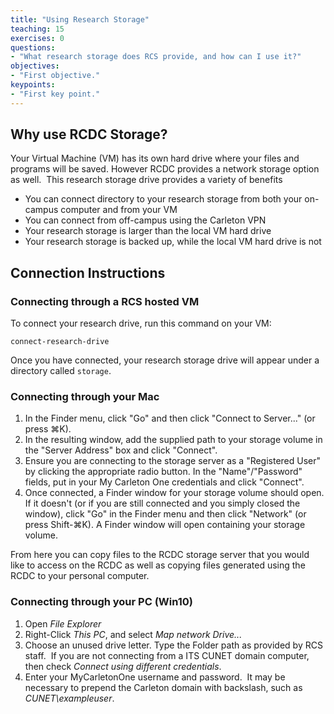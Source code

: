 ```yaml
---
title: "Using Research Storage"
teaching: 15
exercises: 0
questions:
- "What research storage does RCS provide, and how can I use it?"
objectives:
- "First objective."
keypoints:
- "First key point."
---
```

## Why use RCDC Storage?
Your Virtual Machine (VM) has its own hard drive where your files and programs will be saved. However RCDC provides a network storage option as well.  This research storage drive provides a variety of benefits

-   You can connect directory to your research storage from both your on-campus computer and from your VM
-   You can connect from off-campus using the Carleton VPN
-   Your research storage is larger than the local VM hard drive
-   Your research storage is backed up, while the local VM hard drive is not

## Connection Instructions

### Connecting through a RCS hosted VM

To connect your research drive, run this command on your VM:

~~~
connect-research-drive
~~~

Once you have connected, your research storage drive will appear under a directory called `storage`.

### Connecting through your Mac

1.   In the Finder menu, click "Go" and then click "Connect to Server..." (or press ⌘K).
2.   In the resulting window, add the supplied path to your storage volume in the "Server Address" box and click "Connect".
3.   Ensure you are connecting to the storage server as a "Registered User" by clicking the appropriate radio button. In the "Name"/"Password" fields, put in your My Carleton One credentials and click "Connect".
4.   Once connected, a Finder window for your storage volume should open. If it doesn't (or if you are still connected and you simply closed the window), click "Go" in the Finder menu and then click "Network" (or press Shift-⌘K). A Finder window will open containing your storage volume.

From here you can copy files to the RCDC storage server that you would like to access on the RCDC as well as copying files generated using the RCDC to your personal computer.

### Connecting through your PC (Win10)

1.   Open *File Explorer*
2.   Right-Click *This PC*, and select *Map network Drive...*
3.   Choose an unused drive letter.  Type the Folder path as provided by RCS staff.  If you are not connecting from a ITS CUNET domain computer, then check *Connect using different credentials*.
4.   Enter your MyCarletonOne username and password.  It may be necessary to prepend the Carleton domain with backslash, such as *CUNET\exampleuser*.

